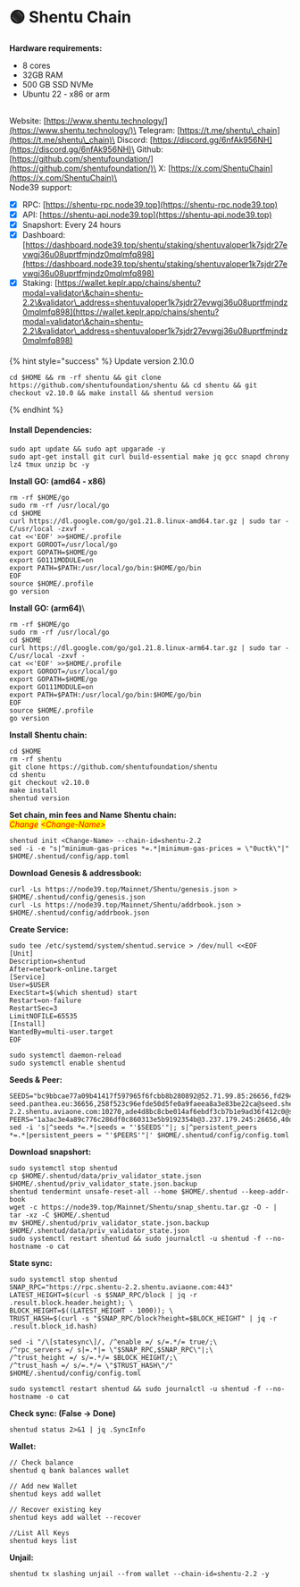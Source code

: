 # 🟢 Shentu Chain

**Hardware requirements:**&#x20;

* 8 cores
* 32GB RAM
* 500 GB SSD NVMe
* Ubuntu 22 - x86 or arm

\
Website: [https://www.shentu.technology/](https://www.shentu.technology/)\
Telegram: [https://t.me/shentu\_chain](https://t.me/shentu\_chain)\
Discord: [https://discord.gg/6nfAk956NH](https://discord.gg/6nfAk956NH)\
Github: [https://github.com/shentufoundation/](https://github.com/shentufoundation/)\
X: [https://x.com/ShentuChain](https://x.com/ShentuChain)\
\
Node39 support:

* [x] RPC: [https://shentu-rpc.node39.top](https://shentu-rpc.node39.top)
* [x] API: [https://shentu-api.node39.top](https://shentu-api.node39.top)
* [x] Snapshort: Every 24 hours
* [x] Dashboard: [https://dashboard.node39.top/shentu/staking/shentuvaloper1k7sjdr27evwgj36u08uprtfmjndz0mqlmfq898](https://dashboard.node39.top/shentu/staking/shentuvaloper1k7sjdr27evwgj36u08uprtfmjndz0mqlmfq898)
* [x] Staking: [https://wallet.keplr.app/chains/shentu?modal=validator\&chain=shentu-2.2\&validator\_address=shentuvaloper1k7sjdr27evwgj36u08uprtfmjndz0mqlmfq898](https://wallet.keplr.app/chains/shentu?modal=validator\&chain=shentu-2.2\&validator\_address=shentuvaloper1k7sjdr27evwgj36u08uprtfmjndz0mqlmfq898)

#### &#x20;<a href="#install-dependencies" id="install-dependencies"></a>

{% hint style="success" %}
Update version 2.10.0

```
cd $HOME && rm -rf shentu && git clone https://github.com/shentufoundation/shentu && cd shentu && git checkout v2.10.0 && make install && shentud version
```
{% endhint %}

#### Install Dependencies: <a href="#install-dependencies" id="install-dependencies"></a>

```
sudo apt update && sudo apt upgarade -y
sudo apt-get install git curl build-essential make jq gcc snapd chrony lz4 tmux unzip bc -y
```

**Install GO: (amd64 - x86)**

```
rm -rf $HOME/go
sudo rm -rf /usr/local/go
cd $HOME
curl https://dl.google.com/go/go1.21.8.linux-amd64.tar.gz | sudo tar -C/usr/local -zxvf -
cat <<'EOF' >>$HOME/.profile
export GOROOT=/usr/local/go
export GOPATH=$HOME/go
export GO111MODULE=on
export PATH=$PATH:/usr/local/go/bin:$HOME/go/bin
EOF
source $HOME/.profile
go version
```

**Install GO: (arm64)**\


```
rm -rf $HOME/go
sudo rm -rf /usr/local/go
cd $HOME
curl https://dl.google.com/go/go1.21.8.linux-arm64.tar.gz | sudo tar -C/usr/local -zxvf -
cat <<'EOF' >>$HOME/.profile
export GOROOT=/usr/local/go
export GOPATH=$HOME/go
export GO111MODULE=on
export PATH=$PATH:/usr/local/go/bin:$HOME/go/bin
EOF
source $HOME/.profile
go version
```

**Install Shentu chain:**

```
cd $HOME
rm -rf shentu
git clone https://github.com/shentufoundation/shentu
cd shentu
git checkout v2.10.0
make install
shentud version
```

**Set chain, min fees and Name Shentu chain:**\
_<mark style="color:red;">Change</mark>_ _<mark style="color:red;">\<Change-Name></mark>_&#x20;

```
shentud init <Change-Name> --chain-id=shentu-2.2
sed -i -e "s|^minimum-gas-prices *=.*|minimum-gas-prices = \"0uctk\"|" $HOME/.shentud/config/app.toml
```

**Download Genesis & addressbook:**

```
curl -Ls https://node39.top/Mainnet/Shentu/genesis.json > $HOME/.shentud/config/genesis.json 
curl -Ls https://node39.top/Mainnet/Shentu/addrbook.json > $HOME/.shentud/config/addrbook.json
```

**Create Service:**

```
sudo tee /etc/systemd/system/shentud.service > /dev/null <<EOF
[Unit]
Description=shentud
After=network-online.target
[Service]
User=$USER
ExecStart=$(which shentud) start
Restart=on-failure
RestartSec=3
LimitNOFILE=65535
[Install]
WantedBy=multi-user.target
EOF

sudo systemctl daemon-reload
sudo systemctl enable shentud
```

**Seeds & Peer:**

```
SEEDS="bc9bbcae77a09b41417f597965f6fcbb8b280892@52.71.99.85:26656,fd2944af442b18dab4ce50d8e001816a38490d56@54.158.108.97:26656,3edd4e16b791218b623f883d04f8aa5c3ff2cca6@shentu-seed.panthea.eu:36656,258f523c96efde50d5fe0a9faeea8a3e83be22ca@seed.shentu-2.2.shentu.aviaone.com:10270,ade4d8bc8cbe014af6ebdf3cb7b1e9ad36f412c0@seeds.polkachu.com:14056"
PEERS="1a3ac3e4a89c776c286df0c860313e5b9192354b@3.237.179.245:26656,40d3832c2f6409e039c01ab9494c7d705fe54dc8@213.136.80.20:26656,f36a8abd833ba375029d219cb4f3e53f4dfe1e14@146.59.81.204:61656,b53c36775ff9bc7bfc084df1cf633bda61735297@3.72.14.179:26656,dcceb7e119765d6ff54cb16fef8d008ba9099d56@52.202.184.217:26656,be3d05b4042d3b2404926fec1d37fe42ef455f63@135.181.163.185:26656,9c0b20c318d0ee8f84475ad47afed59b24ba2ea4@95.217.193.17:26656,40d3832c2f6409e039c01ab9494c7d705fe54dc8@213.136.80.20:26656,1480912d16f26b5ea1c4fea2496da95e44cbe845@65.109.115.226:14056,0d80e7cbdffd8a1db1477805ff51a2baf6268f0d@164.90.229.157:26656,d2577e282ec623168015ed7ccf4dc33c3fb07007@44.192.97.59:26656,a617ffcbaed1e55cb512f097a606b2c4dff14136@65.21.54.44:26656,147eeac0de54a973ade15e46ca427b70d0d535b2@135.181.128.114:14056,100aee4f6928d09e3dddfd0c5028cf127509bbd9@162.55.132.48:15607,e726816f42831689eab9378d5d577f1d06d25716@169.155.47.6:26656,b212d5740b2e11e54f56b072dc13b6134650cfb5@164.152.160.117:26656,0494d17e2cbe835c7e85a073c7c4f0b6dc17d834@31.7.196.49:26656,451f7656774f02e1356eb609ed31dec1c9566751@46.4.23.225:28656,55ef5099bb61b22c97a4c95c0361b0500654cbce@69.197.6.12:26656,c88951db960e645b494acb45bd50fe97ec40657f@91.207.54.63:26656,f092c40e4e2a7ab48cfcba38ffa61b6ee04b0b83@150.136.10.254:26656,4b0301042aa41757317681f5b4980e7e24dd3120@69.197.45.10:26656,f845d2ddfc081b61ffde641d29bda04c81915ea5@44.203.246.233:26656,61f11f0dcba923ce8fd4a4b1f32a4d4a62698b87@144.76.97.251:40656,dcceb7e119765d6ff54cb16fef8d008ba9099d56@52.202.184.217:26656,35113819447f4d86b7cccd4e2c429c5c37aa89e4@51.81.49.59:14056,065f66f818c1dfd41cf6aa434c21056339b5528d@136.243.39.175:36656,62501750a5244160817a8b510d7b2ecebfd884dc@3.219.242.171:26656,ea3c94549fd01ec3b7ba17db50b98e94e2170527@69.197.54.12:26656,441b736f12d4621f325a5f5a6622681518d50e2c@38.242.208.170:26656,db927f396ebc0cef65729961c732a19821834226@69.197.44.12:26656,f97807210f9547b8a5016fb18000b46072ca5e30@135.181.113.227:2407,baa8cfcad0eff850ef4e0f159bb9b4af620ae019@202.55.85.83:26656,fe394717ce027f33ef6efddbf7cada94d2b0eb9e@3.238.157.164:26656,7f70fb892b68a0a578282683512528aa860b428d@69.197.14.8:26656,94e911d79176c2ac90ce545b212429460dd34d5e@35.74.10.164:6656,4ba3f83efc53c834ba27eb22452840ee74aecf45@85.215.105.19:15604,fe3b71b0628a9af8625ffd05abeb3bafe9d2226f@168.119.240.200:46656,1ab529c3d771d5c982f5354e6a9fdb9b19be6839@51.222.40.84:26664,4d02f9868a20b81f4271f44dfc04d0bb2b64d699@23.20.192.115:26656,6146648cd0fee9f2e90eedb255c6c315bcee041b@178.63.93.41:26656,2d4cd12b345e995177e85e90a7d35d17115849c7@85.190.254.32:26656,a4b109d0b27e917829c34d02ef17f8701e7887e0@185.147.80.82:26656,94022bb1d17695c361f50253dfb927a414653b3a@87.20.12.119:26656,c9d9bce831cf34bb3b7056463dc2c02e59a1fc3c@23.88.71.160:36656,13e5b092aa878dcc54456040e12e57521124bb5c@85.10.203.212:26656,57715cae6d2cfe621dfc501f156063cb466d4aa8@65.108.126.22:26656,bc9bbcae77a09b41417f597965f6fcbb8b280892@52.71.99.85:26656,648c22816fdd2dc41fca47bde27f74b68b2886de@95.217.35.111:28656,89757803f40da51678451735445ad40d5b15e059@169.155.169.81:26656,bc1d1645903a3ace446e1168c8efb3f634268f0e@153.139.245.108:26656,722370de4cb68e3bcc7133b50e2c0e03110026de@209.145.56.75:26656,77a8840f2209400fb83e32472e47833af8d73751@69.197.43.14:28656,2ab1b30a04a1dce6ff50cab40fc0ef690eb048ea@51.210.99.161:26956,20f0daee37280bad3befc654171a4bde0d7ecd06@44.193.197.59:26656,62c55f070a395531f1f189a30e26b08aec6246de@51.159.16.49:5000,2e7d487185c430f2e684a6035c4040c717ed0367@144.91.65.13:26686,b6d870a3925baf56a70ea4d0a6a86f71d021257c@31.220.77.51:26656,cb230cbf82f18116269a000726e9b5f47c3c049f@129.213.155.54:26656,8f91d396e3395210ef3a8394d48d1888af6d01cd@142.132.202.86:56656,c645b957be937d01f2237e68b8e89835698b1a99@185.147.80.4:26656,6aacce771b4b7cb7a2e72a1eb433587ba29f9329@136.243.174.45:30022,1fa010a89dedf7dbb91c8239a4fe00c14ffe8715@161.97.133.184:26656,70afecb1dd5c79a378a47ce8bd5197c97997280c@23.88.72.34:14031,9755cab2585a2794453a5b396ef13b893393366f@65.108.212.224:46656,7e50d68fa1c3884cdcfe680ee1012fe29dcae3b0@69.197.44.4:26656,6b4ad002b3cd0dfd5d814d09622d25719a172ac5@89.233.109.34:26656,b1b97b6c72b65a41812d1a9057b2113dc6f1cebe@3.222.215.217:26656,039c186c6f4a323a6c840f4f7c17dce8d8b4bfb0@141.94.139.219:27056,ceda6325ce9ab8ab1f2f35af4b23d73c9b6dd417@144.76.63.67:26059,4432db62fd207b1a1f876beaae7826c53ad92e2f@5.161.47.237:26656,617e462c1b6a6845146e9318a8ff9b5ee324d26b@103.160.95.238:26656,18a9e4366f40ff32077478d6b99c84d0cce15825@158.247.201.157:15200,e1b058e5cfa2b836ddaa496b10911da62dcf182e@134.65.192.150:26656,20157e5c6538f1750618972db3c0d171dae8cf8c@94.130.90.82:26656,37d26ed4d655c3bd0d29987e501b969d8d3fac61@195.201.172.9:15607,5615e99d54ec4f46d1b398fcefc6d1276416e29c@148.113.162.234:29556,17ce46252e671cc23c50248b7a69a6be5452bb7d@18.195.96.54:26656,f3500190fbd2dadbe1df11a5bcba9034bc271586@69.197.54.28:26656,3692f4a70a36353dd2f5b1f0eb7ca38d3bde8748@135.181.208.166:27656,43b923d403b569575fbee4eef1c0fb0c5d39be2f@165.232.72.33:26656,c124ce0b508e8b9ed1c5b6957f362225659b5343@169.155.168.219:26656,f8701d61f5cfb8c6ba4a9cc985f0c1079c380a39@198.244.167.22:5000,077061805d63e5382dd5f6f2e941e58ca647368f@94.250.202.43:26656,1a3ac3e4a89c776c286df0c860313e5b9192354b@3.237.179.245:26656,0019800c27866bacf7193711034e335daff7fe79@65.109.122.105:61256,4dff83b8e2170e6fd9d027e2a092d52875c6c589@69.197.23.4:26656,fd2944af442b18dab4ce50d8e001816a38490d56@54.158.108.97:26656,5b73f98db91d006f7da1db22244bc316f6b3742e@95.111.244.78:26706,bb514a32edf3987353f02608af6ffc6d0918ed01@157.230.113.147:32289,e1754812621b14c4a993dd354a85421538284da4@89.58.59.44:26656,e4023e76021877584ab466c38d6c380a1bc72983@65.109.111.29:28656,6d536d8c75f09f33ad628d0fc12a536655aadbfe@144.168.47.18:26656,35cfb70f821827044a1e86c0bc7125f3043fb5bf@5.9.145.125:15604,74ceb11da633e2526388ab363c0f7ed9ba699459@35.75.32.253:6656,9442e09afb9b2fbfdcb3a0b7ba3126f0c22edaa3@161.97.90.102:26656,6f9bbce23f674829d8a5c306f5c75c21b7fead9b@78.47.87.115:26656,1f289695a5350759c597157df430908ce4468d94@34.87.190.126:26656,6da74ceece09b2864cadc4809054d435572992c8@74.225.248.193:26656,e5265d91570e7e16061449b88885c2586d9ca1bd@23.88.69.22:28366,3b387aeb1b5b9e01d132b425b27ec66723b6e2dd@100.27.47.192:26656,9023d9a3d60f147514129aabe6f6b60cfa4ee128@194.195.213.37:26656,c69d7772b7e87ce3df72fbb37a9eaab4c5375bcf@71.236.119.108:19656,24ceea5be19c46cc1354eaaff3db09468c60e422@142.132.248.214:26656,8b54a682382d7bd02d6b11660ed4a2446ce083ac@65.108.199.79:20656,bd5c7dda3f36b385927aa3054826c85dd81b8d2e@202.61.228.242:26656,fa275f5a5c20b8359cc65fb9848cc03a598ec5b6@85.237.193.98:26656,7e1828f4f8e5e02b540794df92d8d184c144985b@3.234.223.224:26656,8ba55b4582d898c79826af821c23854f8b4ec646@207.244.245.6:36656,a605e6fa81adf6e510da9a819103e4244d97cdff@54.241.84.226:15200,bb31faf9513baad299d35f9e01a0b5c2caf5c626@3.231.58.250:26656,e94daf30e209924bbbdac9d8f1f9fb5d2eb8c01f@35.153.156.23:26656,7bc3ca3cd6d5360ad2ac59949128b7eeadd9bdac@178.63.72.80:26656,1431ea1dd3ccf9363eaca5a464c19d6dfd2696c2@49.12.102.219:26656,d107488e238cee8bab76d69a321536ba8ad6f6d7@54.145.104.169:26656,d4cbdef21bde1fde444cd31f5a2842c76268f210@94.250.203.213:26656,a074234450b43bb260d93210d6d02d99154c5c7b@139.177.199.173:26656,207c47bed435e4174844064ef3f51ca35b059de2@5.189.128.119:26656,be10213a7f4ab416377a4ae3413f50392d5e2276@159.69.171.167:26656,9abf31887c1be97cafac77c58644acbbffce0639@69.197.46.13:26656,cdbe37fc5ea42278285dceb90a4fc35e88d1bde9@47.75.91.185:28656,ba2df0fafe7f4fd3c8e7415b996c278cb36bf423@65.108.202.146:26640,042982b3aaa361ca5a73e427c2478da45870850f@116.96.47.195:26656,cc96e64aa8dce28907a551ba6ad347ae3c3ad3d7@185.162.249.161:30656"
sed -i 's|^seeds *=.*|seeds = "'$SEEDS'"|; s|^persistent_peers *=.*|persistent_peers = "'$PEERS'"|' $HOME/.shentud/config/config.toml
```

**Download snapshort:**&#x20;

```
sudo systemctl stop shentud 
cp $HOME/.shentud/data/priv_validator_state.json $HOME/.shentud/priv_validator_state.json.backup
shentud tendermint unsafe-reset-all --home $HOME/.shentud --keep-addr-book
wget -c https://node39.top/Mainnet/Shentu/snap_shentu.tar.gz -O - | tar -xz -C $HOME/.shentud
mv $HOME/.shentud/priv_validator_state.json.backup $HOME/.shentud/data/priv_validator_state.json
sudo systemctl restart shentud && sudo journalctl -u shentud -f --no-hostname -o cat
```

**State sync:**

```
sudo systemctl stop shentud 
SNAP_RPC="https://rpc.shentu-2.2.shentu.aviaone.com:443"
LATEST_HEIGHT=$(curl -s $SNAP_RPC/block | jq -r .result.block.header.height); \
BLOCK_HEIGHT=$((LATEST_HEIGHT - 1000)); \
TRUST_HASH=$(curl -s "$SNAP_RPC/block?height=$BLOCK_HEIGHT" | jq -r .result.block_id.hash)

sed -i "/\[statesync\]/, /^enable =/ s/=.*/= true/;\
/^rpc_servers =/ s|=.*|= \"$SNAP_RPC,$SNAP_RPC\"|;\
/^trust_height =/ s/=.*/= $BLOCK_HEIGHT/;\
/^trust_hash =/ s/=.*/= \"$TRUST_HASH\"/" $HOME/.shentud/config/config.toml

sudo systemctl restart shentud && sudo journalctl -u shentud -f --no-hostname -o cat
```

**Check sync:  (False -> Done)**

```
shentud status 2>&1 | jq .SyncInfo
```

**Wallet:**

```
// Check balance
shentud q bank balances wallet

// Add new Wallet
shentud keys add wallet

// Recover existing key
shentud keys add wallet --recover

//List All Keys
shentud keys list
```

**Unjail:**

```
shentud tx slashing unjail --from wallet --chain-id=shentu-2.2 -y
```
